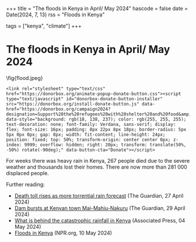 +++
title = "The floods in Kenya in April/ May 2024"
hascode = false
date = Date(2024, 7, 13)
rss = "Floods in Kenya"

tags = ["kenya", "climate"]
+++


# The floods in Kenya in April/ May 2024

\fig{flood.jpeg}
~~~
<link rel="stylesheet" type="text/css" href="https://donorbox.org/animate-popup-donate-button.css"><script type="text/javascript" id="donorbox-donate-button-installer" src="https://donorbox.org/install-donate-button.js" data-href="https://donorbox.org/campaign2024?designation=Support%20the%20refugees%20with%20shelter%20and%20food&amp;default_interval=o" data-style="background: rgb(18, 138, 237); color: rgb(255, 255, 255); text-decoration: none; font-family: Verdana, sans-serif; display: flex; font-size: 16px; padding: 8px 22px 8px 18px; border-radius: 5px 5px 0px 0px; gap: 8px; width: fit-content; line-height: 24px; position: fixed; top: 50%; transform-origin: center center 0px; z-index: 9999; overflow: hidden; right: 20px; transform: translate(50%, -50%) rotate(-90deg);" data-button-cta="Donate"></script>
~~~

For weeks there was heavy rain in Kenya, 267 people died due to the severe weather and thousands lost their homes. There are now more than 281 000 displaced people.

Further reading:
- [Death toll rises as more torrential rain forecast](https://www.theguardian.com/world/2024/apr/27/kenya-flood-death-toll-rises-as-more-torrential-rain-forecast) (The Guardian, 27 April 2024)
- [Dam bursts at Kenyan town Mai-Mahiu-Nakuru](https://www.theguardian.com/world/2024/apr/29/dam-burst-kenyan-town-mai-mahiu-nakuru) (The Guardian, 29 April 2024)
- [What is behind the catastrophic rainfall in Kenya](https://www.voanews.com/a/what-s-behind-the-catastrophic-rainfall-in-kenya-/7596159.html) (Associated Press, 04 May 2024)
- [Floods in Kenya](https://www.npr.org/sections/goatsandsoda/2024/05/10/1250193947/floods-kenya) (NPR.org, 10 May 2024)
